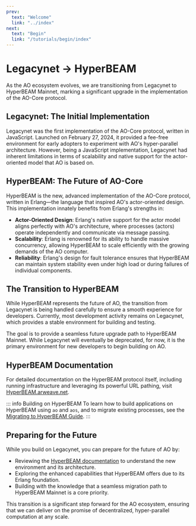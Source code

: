 ```yaml
---
prev:
  text: "Welcome"
  link: "../index"
next:
  text: "Begin"
  link: "/tutorials/begin/index"
---
```


# Legacynet → HyperBEAM

As the AO ecosystem evolves, we are transitioning from Legacynet to HyperBEAM Mainnet, marking a significant upgrade in the implementation of the AO-Core protocol.

## Legacynet: The Initial Implementation

Legacynet was the first implementation of the AO-Core protocol, written in JavaScript. Launched on February 27, 2024, it provided a fee-free environment for early adopters to experiment with AO's hyper-parallel architecture. However, being a JavaScript implementation, Legacynet had inherent limitations in terms of scalability and native support for the actor-oriented model that AO is based on.

## HyperBEAM: The Future of AO-Core

HyperBEAM is the new, advanced implementation of the AO-Core protocol, written in Erlang—the language that inspired AO's actor-oriented design. This implementation innately benefits from Erlang's strengths in:

- **Actor-Oriented Design**: Erlang's native support for the actor model aligns perfectly with AO's architecture, where processes (actors) operate independently and communicate via message passing.
- **Scalability**: Erlang is renowned for its ability to handle massive concurrency, allowing HyperBEAM to scale efficiently with the growing demands of the AO computer.
- **Reliability**: Erlang's design for fault tolerance ensures that HyperBEAM can maintain system stability even under high load or during failures of individual components.

## The Transition to HyperBEAM

While HyperBEAM represents the future of AO, the transition from Legacynet is being handled carefully to ensure a smooth experience for developers. Currently, most development activity remains on Legacynet, which provides a stable environment for building and testing.

The goal is to provide a seamless future upgrade path to HyperBEAM Mainnet. While Legacynet will eventually be deprecated, for now, it is the primary environment for new developers to begin building on AO.

## HyperBEAM Documentation

For detailed documentation on the HyperBEAM protocol itself, including running infrastructure and leveraging its powerful URL pathing, visit [HyperBEAM.arweave.net](https://hyperbeam.arweave.net).

::: info Building on HyperBEAM
To learn how to build applications on HyperBEAM using `ao` and `aos`, and to migrate existing processes, see the [Migrating to HyperBEAM Guide](../../guides/migrating-to-hyperbeam/why-migrate.md).
:::

## Preparing for the Future

While you build on Legacynet, you can prepare for the future of AO by:

- Reviewing the [HyperBEAM documentation](https://hyperbeam.arweave.net) to understand the new environment and its architecture.
- Exploring the enhanced capabilities that HyperBEAM offers due to its Erlang foundation.
- Building with the knowledge that a seamless migration path to HyperBEAM Mainnet is a core priority.

This transition is a significant step forward for the AO ecosystem, ensuring that we can deliver on the promise of decentralized, hyper-parallel computation at any scale.
